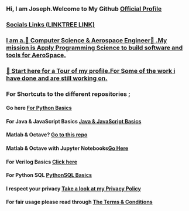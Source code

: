 ###   Hi, **I am Joseph**.Welcome to  My Github <a href="https://josephkb87.github.io"> Official Profile </p>

### Socials Links (LINKTREE LINK)
 

 ### I am a.👀 Computer Science & Aerospace  Engineer👋 .My mission is Apply Programming Science to build software and tools for AeroSpace.

  ###  🌱   Start  here for a Tour of my profile.<a href="https://github.com/josephkb87?tab=repositories">For Some of the work i have done and are still working on. </a>

 ### <p>  For Shortcuts to the different repositories ; </p>

 ####  <p>Go here <a href="https://github.com/josephkb87/PythonBasics"> For Python Basics </a> </p>

 ####  <p> For Java & JavaScript Basics <a href="https://github.com/josephkb87/Java_JS_Basics_n_Projects">Java & JavaScript Basics</a> </p>

  #### <p> Matlab  & Octave? <a href="https://github.com/josephkb87/Matlab_Octave">Go to this repo</a> </p>

  #### <p> Matlab & Octave with Jupyter Notebooks<a href="https://github.com/josephkb87/JuMatOct">Go Here</a> </p>

  #### <p>For Verilog Basics <a href="https://github.com/josephkb87/VerilogBasics">Click here </a> </p>

####   <p>For Python SQL <a href="https://github.com/josephkb87/PySQLDB">PythonSQL Basics</a> </p>
 

####  <p>I respect your privacy <a href="https://www.privacypolicygenerator.info/">Take a look at my Privacy Policy</a> </p>
  
  #### <p>For fair usage please read through <a href="https://www.termsandconditionsgenerator.com/live.php?token=KlLRN36WWN5xtwgjex6GHzRi595mJs7U">The Terms & Conditions</a> </p>

  <!---
  josephkb87/josephkb87 is a ✨ special ✨ repository because its `README.md` (this file) appears on your GitHub profile.
  You can click the Preview link to take a look at your changes.
  --->



